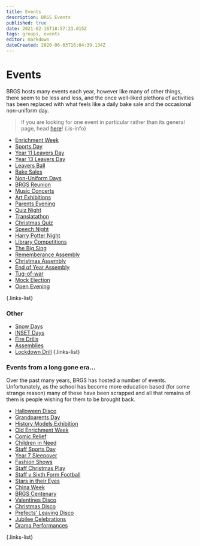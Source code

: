 ```yaml
---
title: Events
description: BRGS Events
published: true
date: 2021-02-16T18:57:23.015Z
tags: groups, events
editor: markdown
dateCreated: 2020-06-03T16:04:39.134Z
---
```


# Events
BRGS hosts many events each year, however like many of other things, there seem to be less and less, and the once well-liked plethora of activities has been replaced with what feels like a daily bake sale and the occasional non-uniform day.
> If you are looking for one event in particular rather than its general page, head [here](/other/year-events)!
{.is-info}


- [Enrichment Week](/groups/events/enrichment-week)
- [Sports Day](/groups/events/sports-day)
- [Year 11 Leavers Day](/groups/events/yr-11-leavers-day)
- [Year 13 Leavers Day](/groups/events/yr-13-leavers-day)
- [Leavers Ball](/groups/events/leavers-ball)
- [Bake Sales](/groups/events/bake-sales)
- [Non-Uniform Days](/groups/events/non-uniform-days)
- [BRGS Reunion](/groups/events/brgs-reunion)
- [Music Concerts](/groups/events/music-concerts)
- [Art Exhibitions](/groups/events/art-exhibitions)
- [Parents Evening](/groups/events/parents-evening)
- [Quiz Night](/groups/events/quiz-night)
- [Translatathon](/groups/events/translatathon)
- [Christmas Quiz](/groups/events/christmas-quiz)
- [Speech Night](/groups/events/speech-night)
- [Harry Potter Night](/other/year-events/2018-19/harry-potter-night)
- [Library Competitions](/groups/events/library-competitions)
- [The Big Sing](/groups/events/the-big-sing)
- [Rememberance Assembly](/groups/events/rememberance-assembly)
- [Christmas Assembly](/groups/events/christmas-assembly)
- [End of Year Assembly](/groups/events/end-of-year-assembly)
- [Tug-of-war](/groups/events/tug-of-war)
- [Mock Election](/groups/events/mock-election)
- [Open Evening](/groups/events/open-evening)

{.links-list}

### Other
- [Snow Days](/groups/events/snow-days)
- [INSET Days](/groups/events/inset-days)
- [Fire Drills](/groups/events/fire-drills)
- [Assemblies](/groups/events/assemblies)
- [Lockdown Drill](/groups/events/lockdown-drill)
{.links-list}
### Events from a long gone era...
Over the past many years, BRGS has hosted a number of events. Unfortunately, as the school has become more education based (for some strange reason) many of these have been scrapped and all that remains of them is people wishing for them to be brought back.
- [Halloween Disco](/groups/events/halloween-disco)
- [Grandparents Day](/groups/events/grandparents-day)
- [History Models Exhibition](groups/events/history-models-exhibition)
- [Old Enrichment Week](/groups/events/old-enrichment-week)
- [Comic Relief](/groups/events/comic-relief)
- [Children in Need](/groups/events/children-in-need)
- [Staff Sports Day](groups/events/staff-sports-day)
- [Year 7 Sleepover](/groups/events/year-7-sleepover)
- [Fashion Shows](/groups/events/fashion-shows)
- [Staff Christmas Play](/groups/events/staff-christmas-play)
- [Staff v Sixth Form Football](/groups/events/staff-v-sixth-form-football)
- [Stars in their Eyes](/groups/events/stars-in-their-eyes)
- [China Week](/groups/events/china-week)
- [BRGS Centenary](/groups/events/brgs-centenary)
- [Valentines Disco](/groups/events/valentines-disco)
- [Christmas Disco](/groups/events/christmas-disco)
- [Prefects' Leaving Disco](/groups/events/prefects-leaving-disco)
- [Jubilee Celebrations](/groups/events/jubilee-celebrations)
- [Drama Performances](/groups/events/drama-performances)

{.links-list}